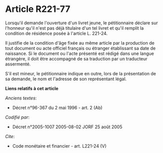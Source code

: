 # Article R221-77

Lorsqu'il demande l'ouverture d'un livret jeune, le pétitionnaire déclare sur l'honneur qu'il n'est pas déjà titulaire d'un
tel livret et qu'il remplit la condition de résidence posée à l'article L. 221-24. 

Il justifie de la condition d'âge fixée au même article par la production de tout document ou acte officiel français ou
étranger établissant sa date de naissance. Si le document ou l'acte présenté est rédigé dans une langue étrangère, il doit
être accompagné de sa traduction par un traducteur assermenté. 

S'il est mineur, le pétitionnaire indique en outre, lors de la présentation de sa demande, le nom et l'adresse de son
représentant légal.

**Liens relatifs à cet article**

_Anciens textes_:

  - Décret n°96-367 du 2 mai 1996 - art. 2 (Ab)

_Codifié par_:

  - Décret n°2005-1007 2005-08-02 JORF 25 août 2005

_Cite_:

  - Code monétaire et financier - art. L221-24 (V)
